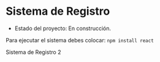 <h1> Sistema de Registro </h1>

- Estado del proyecto: En construcción.

Para ejecutar el sistema debes colocar:
```npm install react```

Sistema de Registro 2
